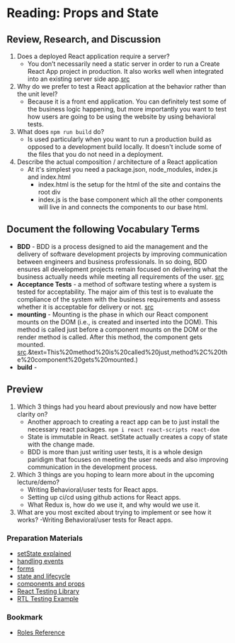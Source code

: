 # Reading: Props and State

## Review, Research, and Discussion

1. Does a deployed React application require a server?
    - You don’t necessarily need a static server in order to run a Create React App project in production. It also works well when integrated into an existing server side app.[src](https://create-react-app.dev/docs/deployment/#:~:text=You%20don't%20necessarily%20need,an%20existing%20server%20side%20app.)
1. Why do we prefer to test a React application at the behavior rather than the unit level?
    - Because it is a front end application. You can definitely test some of the business logic happening, but more importantly you want to test how users are going to be using the website by using behavioral tests.
1. What does `npm run build` do?
    - Is used particularly when you want to run a production build as opposed to a development build locally. It doesn't include some of the files that you do not need in a deployment.
1. Describe the actual composition / architecture of a React application
    - At it's simplest you need a package.json, node_modules, index.js and index.html
      - index.html is the setup for the html of the site and contains the root div
      - index.js is the base component which all the other components will live in and connects the components to our base html.

## Document the following Vocabulary Terms

- **BDD** - BDD is a process designed to aid the management and the delivery of software development projects by improving communication between engineers and business professionals. In so doing, BDD ensures all development projects remain focused on delivering what the business actually needs while meeting all requirements of the user. [src](https://inviqa.com/blog/bdd-guide#what-is-it)
- **Acceptance Tests** - a method of software testing where a system is tested for acceptability. The major aim of this test is to evaluate the compliance of the system with the business requirements and assess whether it is acceptable for delivery or not. [src](https://www.geeksforgeeks.org/acceptance-testing-software-testing/)
- **mounting** - Mounting is the phase in which our React component mounts on the DOM (i.e., is created and inserted into the DOM). This method is called just before a component mounts on the DOM or the render method is called. After this method, the component gets mounted. [src](https://www.freecodecamp.org/news/how-to-understand-a-components-lifecycle-methods-in-reactjs-e1a609840630/#:~:text=Mounting%20is%20the%20phase%20in,and%20inserted%20into%20the%20DOM).&text=This%20method%20is%20called%20just,method%2C%20the%20component%20gets%20mounted.)
- **build** -

## Preview

1. Which 3 things had you heard about previously and now have better clarity on?
    - Another approach to creating a react app can be to just install the necessary react packages. `npm i react react-scripts react-dom`
    - State is immutable in React. setState actually creates a copy of state with the change made.
    - BDD is more than just writing user tests, it is a whole design paridigm that focuses on meeting the user needs and also improving communication in the development process.
1. Which 3 things are you hoping to learn more about in the upcoming lecture/demo?
    - Writing Behavioral/user tests for React apps.
    - Setting up ci/cd using github actions for React apps.
    - What Redux is, how do we use it, and why would we use it.
1. What are you most excited about trying to implement or see how it works?
    -Writing Behavioral/user tests for React apps.

### Preparation Materials

- [setState explained](https://css-tricks.com/understanding-react-setstate/)
- [handling events](https://facebook.github.io/react/docs/handling-events.html)
- [forms](https://facebook.github.io/react/docs/forms.html)
- [state and lifecycle](https://facebook.github.io/react/docs/state-and-lifecycle.html)
- [components and props](https://facebook.github.io/react/docs/components-and-props.html)
- [React Testing Library](https://testing-library.com/docs/react-testing-library)
- [RTL Testing Example](https://thomlom.dev/beginner-guide-testing-react-apps/)

### Bookmark

- [Roles Reference](https://developer.mozilla.org/en-US/docs/Web/Accessibility/ARIA/ARIA_Techniques#Roles)
